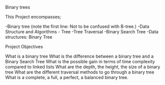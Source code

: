 Binary trees

This Project encompasses;

-Binary tree (note the first line: Not to be confused with B-tree.)
-Data Structure and Algorithms - Tree
-Tree Traversal
-Binary Search Tree
-Data structures: Binary Tree

Project Objectives

What is a binary tree
What is the difference between a binary tree and a Binary Search Tree
What is the possible gain in terms of time complexity compared to linked lists
What are the depth, the height, the size of a binary tree
What are the different traversal methods to go through a binary tree
What is a complete, a full, a perfect, a balanced binary tree.

